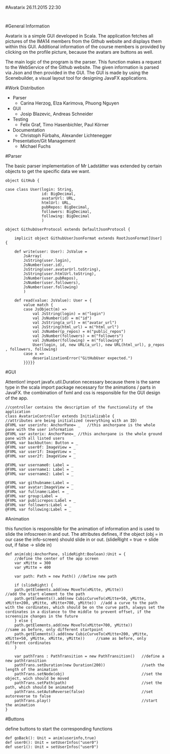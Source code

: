 #Avatarix 26.11.2015 22:30

![<fhLogo>](<https://www.fh-joanneum.at/custom/images/logo_1001.png>)

![<fhIma>](<http://www.fh-joanneum.at/global/show_picture.asp?id=aaaaaaaaaajahgt>)

#General Information

Avatarix is a simple GUI developed in Scala. The application fetches all pictures of the IMA14 members from the Github website and displays them within this GUI. Additional information of the course members is provided by clicking on the profile picture, because the avatars are buttons as well.

The main logic of the program is the parser. This function makes a request to the WebService of the Github website. The given information is parsed via Json and then provided in the GUI. The GUI is made by using the Scenebuilder, a visual layout tool for designing JavaFX applications.

#Work Distribution

- Parser
	- Carina Herzog, Elza Karimova, Phuong Nguyen
- GUI
	- Josip Blazevic, Andreas Schneider
- Testing
	- Felix Graf, Timo Hasenbichler, Paul Körner
- Documentation
	- Christoph Fürbahs, Alexander Lichtenegger
- Presentation/Git Management
	- Michael Fuchs

#Parser

The basic parser implementation of Mr Ladstätter was extended by certain objects to get the specific data we want.
    
    object GitHub {
    
    case class User(login: String,
                    id: BigDecimal,
                    avatarUrl: URL,
                    htmlUrl: URL,
                    pubRepos: BigDecimal,
                    followers: BigDecimal,
                    following: BigDecimal
                    )
    
    object GithubUserProtocol extends DefaultJsonProtocol {
    
        implicit object GithubUserJsonFormat extends RootJsonFormat[User] {
        
        def write(user: User): JsValue =
            JsArray(
            JsString(user.login),
            JsNumber(user.id),
            JsString(user.avatarUrl.toString),
            JsString(user.htmlUrl.toString),
            JsNumber(user.pubRepos),
            JsNumber(user.followers),
            JsNumber(user.following)
            )
    
        def read(value: JsValue): User = {
            value match {
            case JsObject(m) =>
                val JsString(login) = m("login")
                val JsNumber(id) = m("id")
                val JsString(a_url) = m("avatar_url")
                val JsString(html_url) = m("html_url")
                val JsNumber(p_repos) = m("public_repos")
                val JsNumber(followers) = m("followers")
                val JsNumber(following) = m("following")
                User(login, id, new URL(a_url), new URL(html_url), p_repos , followers, following)
            case x =>
                deserializationError("GitHubUser expected.")
            }}}}}

#GUI

Attention!
import javafx.util.Duration necessary because there is the same type in the scala import package
necessary for the animations / parts in JavaFX.
the combination of fxml and css is responsible for the GUI design of the app.

    //controller contains the description of the functionality of the application
    class AvatarixController extends Initializable {
    //attributes are being initialized (everything with an ID)
    @FXML var userinfo: AnchorPane= _	//this anchorpane is the whole pane with the user information
    @FXML var asterix: AnchorPane=_	//this anchorpane is the whole ground pane with all listed users 
    @FXML var backbutton: Button = _
    @FXML var user0f: ImageView = _
    @FXML var user1f: ImageView = _
    @FXML var user2f: ImageView = _

    @FXML var username0: Label = _
    @FXML var username1: Label = _
    @FXML var username2: Label = _
    
    @FXML var githubname:Label = _
    @FXML var avatar:ImageView = _
    @FXML var fullname:Label = _
    @FXML var group:Label = _
    @FXML var publicrepos:Label = _
    @FXML var followers:Label = _
    @FXML var following:Label = _

#Animation

this function is responsible for the animation of information and is used to slide the infoscreen in and out.
The attributes defines, if the object (obj = in our case the info-screen) should slide in or out. (slideRight = true -> slide out, if false -> slide in)

    def anim(obj:AnchorPane, slideRight:Boolean):Unit = {
        //define the center of the app screen
        var xMitte = 300 
        var yMitte = 400
        
        var path: Path = new Path() //define new path
    
        if (slideRight) {
        path.getElements.add(new MoveTo(xMitte, yMitte))		        //add the start element to the path
        path.getElements().add(new CubicCurveTo(xMitte+50, yMitte, xMitte+200, yMitte, xMitte+700, yMitte))  //add a curve to the path with the cordinates, which should be on the curve path, always set the cordinates in a distance to the middle to prevent offset, if the screensize changes in the future
        } else {
        path.getElements.add(new MoveTo(xMitte+700, yMitte))			//same as before, only different startpoint
        path.getElements().add(new CubicCurveTo(xMitte+200, yMitte, xMitte+50, yMitte, xMitte, yMitte))		//same as before, only different cordinates
        }
    
        var pathTrans : PathTransition = new PathTransition()	//define a new pathtransition
        pathTrans.setDuration(new Duration(200))				//seth the length of the animation 
        pathTrans.setNode(obj)									//set the object, wich should be moved
        pathTrans.setPath(path)									//set the path, which should be animated
        pathTrans.setAutoReverse(false)							//set autoreverse to false
        pathTrans.play()										//start the animation
    }

#Buttons

define buttons to start the corresponding functions

    def goBack(): Unit = anim(userinfo,true)
    def user0(): Unit = setUserInfos("user0")
    def user1(): Unit = setUserInfos("user0")

